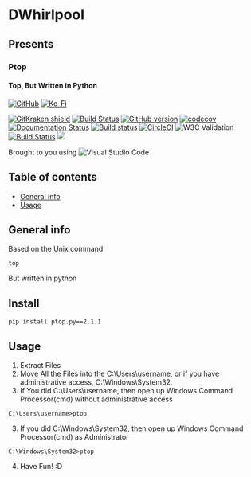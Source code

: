 # DWhirlpool
## Presents
### Ptop
#### Top, But Written in Python

[![GitHub][github-badge]][github-sponsors]
[![Ko-Fi][kofi-badge]][kofi]

[![GitKraken shield][kraken]][kraken-ref]
[![Build Status](https://dev.azure.com/dwhirlpool/ptop/_apis/build/status/ptop?branchName=main)](https://dev.azure.com/dwhirlpool/ptop/_build/latest?definitionId=1&branchName=main)
[![GitHub version](https://badge.fury.io/gh/DWhirlpool%2Fptop.svg)](https://badge.fury.io/gh/DWhirlpool%2Fptop)
[![codecov](https://codecov.io/gh/DWhirlpool/ptop/branch/main/graph/badge.svg?token=UKFXBEJBSY)](https://codecov.io/gh/DWhirlpool/ptop)
[![Documentation Status](https://readthedocs.org/projects/ptop/badge/?version=latest)](https://ptop.readthedocs.io/en/latest/?badge=latest)
[![Build status](https://ci.appveyor.com/api/projects/status/rk44r0r9s8d3l28o?svg=true)](https://ci.appveyor.com/project/DWhirlpool/ptop)
[![CircleCI](https://circleci.com/gh/DWhirlpool/ptop/tree/main.svg?style=svg)](https://circleci.com/gh/DWhirlpool/ptop/tree/main)
![W3C Validation](https://img.shields.io/w3c-validation/html?style=flat-square&targetUrl=https%3A%2F%2Fdwhirlpool.github.io%2Fptop)
[![Build Status](https://app.travis-ci.com/DWhirlpool/ptop.svg?branch=main)](https://app.travis-ci.com/DWhirlpool/ptop)
<img src="https://forthebadge.com/images/badges/built-with-love.svg"></img>

Brought to you using  ![Visual Studio Code](https://img.shields.io/badge/Visual%20Studio%20Code-0078d7.svg?style=for-the-badge&logo=visual-studio-code&logoColor=white)
## Table of contents
* [General info](#general-info)
* [Usage](#Usage)
## General info
Based on the Unix command 
```
top
```
But written in python
## Install
```
pip install ptop.py==2.1.1
```
## Usage
1. Extract Files
2. Move All the Files into the C:\Users\username, or if you have administrative access, C:\Windows\System32.
3. If You did C:\Users\username, then open up Windows Command Processor(cmd) without administrative access
```
C:\Users\username>ptop
```
3. If you did C:\Windows\System32, then open up Windows Command Processor(cmd) as Administrator
```
C:\Windows\System32>ptop
```
4. Have Fun! :D

[kraken]: https://img.shields.io/badge/GitKraken-Legendary%20Git%20Tools-teal?style=plastic&logo=gitkraken
[kraken-ref]: https://www.gitkraken.com/invite/nQmDPR9D
[github-badge]: https://img.shields.io/badge/-Sponsor-fafbfc?logo=GitHub%20Sponsors
[github-sponsors]: https://github.com/sponsors/dwhirlpool
[kofi-badge]: https://img.shields.io/badge/Ko--fi-Buy%20me%20a%20coffee!-%2346b798.svg
[kofi]: https://ko-fi.com/dwhirlpool

